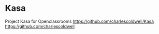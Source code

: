 # Kasa

Project Kasa for Openclassrooms
https://github.com/charlescoldwell/Kasa
https://github.com/charlescoldwell
